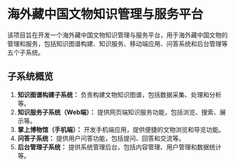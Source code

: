 # 海外藏中国文物知识管理与服务平台

该项目旨在开发一个海外藏中国文物知识管理与服务平台，用于海外藏中国文物的管理和服务，包括知识图谱构建、知识服务、移动端应用、问答系统和后台管理等五个子系统。

## 子系统概览

1. **知识图谱构建子系统：** 负责构建文物知识图谱，包括数据采集、处理和分析等。
2. **知识服务子系统（Web端）：** 提供网页端知识服务功能，包括浏览、搜索、展示等。
3. **掌上博物馆（手机端）：** 开发手机端应用，提供便捷的文物浏览和导览功能。
4. **问答子系统：** 提供用户问答功能，包括提问、回答和交流等。
5. **后台管理子系统：** 提供系统管理后台，包括内容管理、用户管理和数据统计等。
